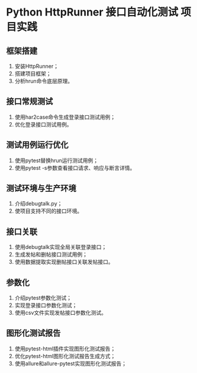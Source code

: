 # Python HttpRunner 接口自动化测试 项目实践

## 框架搭建

1. 安装HttpRunner；
2. 搭建项目框架；
3. 分析hrun命令底层原理。

## 接口常规测试

1. 使用har2case命令生成登录接口测试用例；
2. 优化登录接口测试用例。

## 测试用例运行优化

1. 使用pytest替换hrun运行测试用例；
2. 使用pytest -s参数查看接口请求、响应与断言详情。

## 测试环境与生产环境

1. 介绍debugtalk.py；
2. 使项目支持不同的接口环境。

## 接口关联

1. 使用debugtalk实现全局关联登录接口；
2. 生成发帖和删帖接口测试用例；
3. 使用数据提取实现删帖接口关联发帖接口。

## 参数化

1. 介绍pytest参数化测试；
2. 实现登录接口参数化测试；
3. 使用csv文件实现发帖接口参数化测试。

## 图形化测试报告

1. 使用pytest-html插件实现图形化测试报告；
2. 优化pytest-html图形化测试报告生成方式；
3. 使用allure和allure-pytest实现图形化测试报告；








